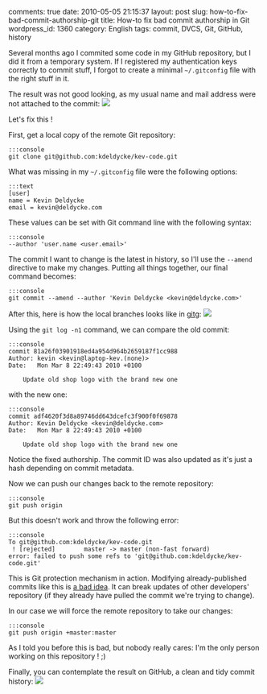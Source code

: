 comments: true
date: 2010-05-05 21:15:37
layout: post
slug: how-to-fix-bad-commit-authorship-git
title: How-to fix bad commit authorship in Git
wordpress_id: 1360
category: English
tags: commit, DVCS, Git, GitHub, history

Several months ago I commited some code in my GitHub repository, but I did it from a temporary system. If I registered my authentication keys correctly to commit stuff, I forgot to create a minimal `~/.gitconfig` file with the right stuff in it.

The result was not good looking, as my usual name and mail address were not attached to the commit:
[![](http://kevin.deldycke.com/wp-content/uploads/2010/04/bad-git-commit-history-authorship-300x128.png)](http://kevin.deldycke.com/wp-content/uploads/2010/04/bad-git-commit-history-authorship.png)

Let's fix this !

First, get a local copy of the remote Git repository:


    :::console
    git clone git@github.com:kdeldycke/kev-code.git




What was missing in my `~/.gitconfig` file were the following options:


    :::text
    [user]
    name = Kevin Deldycke
    email = kevin@deldycke.com




These values can be set with Git command line with the following syntax:


    :::console
    --author 'user.name <user.email>'




The commit I want to change is the latest in history, so I'll use the `--amend` directive to make my changes. Putting all things together, our final command becomes:


    :::console
    git commit --amend --author 'Kevin Deldycke <kevin@deldycke.com>'




After this, here is how the local branches looks like in [gitg](http://trac.novowork.com/gitg/):
[![](http://kevin.deldycke.com/wp-content/uploads/2010/04/amended-git-commit-in-gitg-300x218.png)](http://kevin.deldycke.com/wp-content/uploads/2010/04/amended-git-commit-in-gitg.png)

Using the `git log -n1` command, we can compare the old commit:


    :::console
    commit 81a26f03901918ed4a954d964b2659187f1cc988
    Author: kevin <kevin@laptop-kev.(none)>
    Date:   Mon Mar 8 22:49:43 2010 +0100

        Update old shop logo with the brand new one



with the new one:


    :::console
    commit adf4620f3d8a89746dd643dcefc3f900f0f69878
    Author: Kevin Deldycke <kevin@deldycke.com>
    Date:   Mon Mar 8 22:49:43 2010 +0100

        Update old shop logo with the brand new one




Notice the fixed authorship. The commit ID was also updated as it's just a hash depending on commit metadata.

Now we can push our changes back to the remote repository:


    :::console
    git push origin




But this doesn't work and throw the following error:


    :::console
    To git@github.com:kdeldycke/kev-code.git
     ! [rejected]        master -> master (non-fast forward)
    error: failed to push some refs to 'git@github.com:kdeldycke/kev-code.git'




This is Git protection mechanism in action. Modifying already-published commits like this is [a bad idea](http://stackoverflow.com/questions/253055/how-do-i-push-amended-commit-to-the-remote-git-repo). It can break updates of other developers' repository (if they already have pulled the commit we're trying to change).

In our case we will force the remote repository to take our changes:


    :::console
    git push origin +master:master



As I told you before this is bad, but nobody really cares: I'm the only person working on this repository ! ;)

Finally, you can contemplate the result on GitHub, a clean and tidy commit history:
[![](http://kevin.deldycke.com/wp-content/uploads/2010/04/fixed-git-commit-history-authorship-300x128.png)](http://kevin.deldycke.com/wp-content/uploads/2010/04/fixed-git-commit-history-authorship.png)
